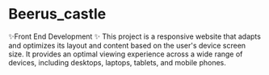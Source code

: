 # Beerus_castle
✨Front End Development ✨ This project is a responsive website that adapts and optimizes its layout and content based on the user's device screen size. It provides an optimal viewing experience across a wide range of devices, including desktops, laptops, tablets, and mobile phones.
